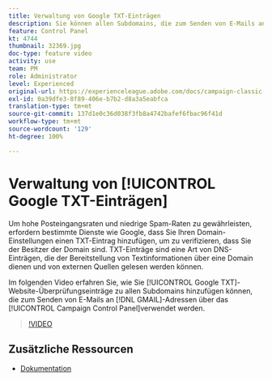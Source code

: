 ```yaml
---
title: Verwaltung von Google TXT-Einträgen
description: Sie können allen Subdomains, die zum Senden von E-Mails an GMAIL-Adressen über das Campaign Control Panel verwendet werden, einen Eintrag der TXT-Website-Überprüfung von Google hinzufügen.
feature: Control Panel
kt: 4744
thumbnail: 32369.jpg
doc-type: feature video
activity: use
team: PM
role: Administrator
level: Experienced
original-url: https://experienceleague.adobe.com/docs/campaign-classic-learn/tutorials/administrating/control-panel-acc/google-txt-record-management.html
exl-id: 0a39dfe3-8f89-406e-b7b2-d8a3a5eabfca
translation-type: tm+mt
source-git-commit: 137d1e0c36d038f3fb8a4742bafef6fbac96f41d
workflow-type: tm+mt
source-wordcount: '129'
ht-degree: 100%

---
```


# Verwaltung von [!UICONTROL Google TXT-Einträgen]

Um hohe Posteingangsraten und niedrige Spam-Raten zu gewährleisten, erfordern bestimmte Dienste wie Google, dass Sie Ihren Domain-Einstellungen einen TXT-Eintrag hinzufügen, um zu verifizieren, dass Sie der Besitzer der Domain sind. TXT-Einträge sind eine Art von DNS-Einträgen, die der Bereitstellung von Textinformationen über eine Domain dienen und von externen Quellen gelesen werden können.

Im folgenden Video erfahren Sie, wie Sie [!UICONTROL Google TXT]-Website-Überprüfungseinträge zu allen Subdomains hinzufügen können, die zum Senden von E-Mails an [!DNL GMAIL]-Adressen über das [!UICONTROL Campaign Control Panel]verwendet werden.

>[!VIDEO](https://video.tv.adobe.com/v/32369?quality=12)

## Zusätzliche Ressourcen

* [Dokumentation](https://docs.adobe.com/content/help/de-DE/control-panel/using/subdomains-and-certificates/managing-txt-records.html)
